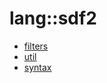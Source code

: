 # lang::sdf2


   * [filters](../../../Library/lang/sdf2/filters)
   * [util](../../../Library/lang/sdf2/util)
   * [syntax](../../../Library/lang/sdf2/syntax)
